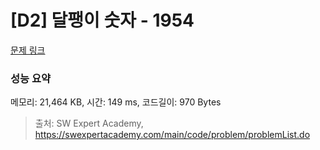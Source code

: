 # [D2] 달팽이 숫자 - 1954 

[문제 링크](https://swexpertacademy.com/main/code/problem/problemDetail.do?contestProbId=AV5PobmqAPoDFAUq) 

### 성능 요약

메모리: 21,464 KB, 시간: 149 ms, 코드길이: 970 Bytes



> 출처: SW Expert Academy, https://swexpertacademy.com/main/code/problem/problemList.do